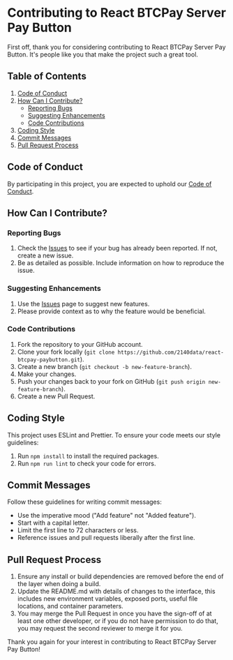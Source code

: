 # Contributing to React BTCPay Server Pay Button

First off, thank you for considering contributing to React BTCPay Server Pay Button. It's people like you that make the project such a great tool.

## Table of Contents

1. [Code of Conduct](#code-of-conduct)
2. [How Can I Contribute?](#how-can-i-contribute)
    - [Reporting Bugs](#reporting-bugs)
    - [Suggesting Enhancements](#suggesting-enhancements)
    - [Code Contributions](#code-contributions)
3. [Coding Style](#coding-style)
4. [Commit Messages](#commit-messages)
5. [Pull Request Process](#pull-request-process)

## Code of Conduct

By participating in this project, you are expected to uphold our [Code of Conduct](CODE_OF_CONDUCT.md).

## How Can I Contribute?

### Reporting Bugs

1. Check the [Issues](https://github.com/2140data/react-btcpay-paybutton/issues) to see if your bug has already been reported. If not, create a new issue.
2. Be as detailed as possible. Include information on how to reproduce the issue.

### Suggesting Enhancements

1. Use the [Issues](https://github.com/2140data/react-btcpay-paybutton/issues) page to suggest new features.
2. Please provide context as to why the feature would be beneficial.

### Code Contributions

1. Fork the repository to your GitHub account.
2. Clone your fork locally (`git clone https://github.com/2140data/react-btcpay-paybutton.git`).
3. Create a new branch (`git checkout -b new-feature-branch`).
4. Make your changes.
5. Push your changes back to your fork on GitHub (`git push origin new-feature-branch`).
6. Create a new Pull Request.

## Coding Style

This project uses ESLint and Prettier. To ensure your code meets our style guidelines:

1. Run `npm install` to install the required packages.
2. Run `npm run lint` to check your code for errors.

## Commit Messages

Follow these guidelines for writing commit messages:
- Use the imperative mood ("Add feature" not "Added feature").
- Start with a capital letter.
- Limit the first line to 72 characters or less.
- Reference issues and pull requests liberally after the first line.

## Pull Request Process

1. Ensure any install or build dependencies are removed before the end of the layer when doing a build.
2. Update the README.md with details of changes to the interface, this includes new environment variables, exposed ports, useful file locations, and container parameters.
3. You may merge the Pull Request in once you have the sign-off of at least one other developer, or if you do not have permission to do that, you may request the second reviewer to merge it for you.

Thank you again for your interest in contributing to React BTCPay Server Pay Button!
